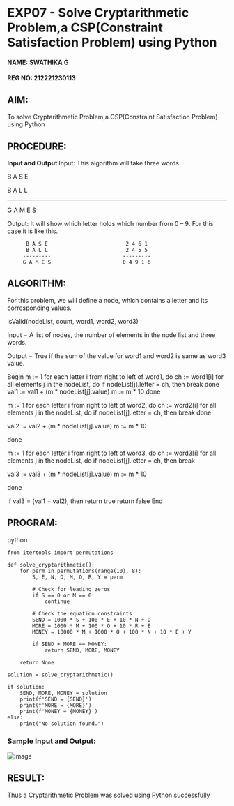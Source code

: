# EXP07 - Solve Cryptarithmetic Problem,a CSP(Constraint Satisfaction Problem) using Python

#### NAME: SWATHIKA G
#### REG NO: 212221230113

## AIM:
To solve Cryptarithmetic Problem,a CSP(Constraint Satisfaction Problem) using Python

## PROCEDURE:

<b> Input and Output </b> 
Input: This algorithm will take three words.

B A S E

B A L L

----------

G A M E S

Output: It will show which letter holds which number from 0 – 9. For this case it is like this.


          B A S E                         2 4 6 1
          B A L L                         2 4 5 5
         ---------                       ---------
         G A M E S                       0 4 9 1 6

## ALGORITHM:
For this problem, we will define a node, which contains a letter and its corresponding values.

isValid(nodeList, count, word1, word2, word3)

Input − A list of nodes, the number of elements in the node list and three words.

Output − True if the sum of the value for word1 and word2 is same as word3 value.


Begin
m := 1
for each letter i from right to left of word1, do
ch := word1[i]
for all elements j in the nodeList, do
if nodeList[j].letter = ch, then
break
done
val1 := val1 + (m * nodeList[j].value)
m := m * 10
done

m := 1
for each letter i from right to left of word2, do
ch := word2[i]
for all elements j in the nodeList, do
if nodeList[j].letter = ch, then
break
done



  val2 := val2 + (m * nodeList[j].value)
  m := m * 10



done

m := 1
for each letter i from right to left of word3, do
ch := word3[i]
for all elements j in the nodeList, do
if nodeList[j].letter = ch, then
break


  val3 := val3 + (m * nodeList[j].value)
  m := m * 10


done

if val3 = (val1 + val2), then
return true
return false
End



## PROGRAM:
python
```
from itertools import permutations

def solve_cryptarithmetic():
    for perm in permutations(range(10), 8):
        S, E, N, D, M, O, R, Y = perm

        # Check for leading zeros
        if S == 0 or M == 0:
            continue

        # Check the equation constraints
        SEND = 1000 * S + 100 * E + 10 * N + D
        MORE = 1000 * M + 100 * O + 10 * R + E
        MONEY = 10000 * M + 1000 * O + 100 * N + 10 * E + Y

        if SEND + MORE == MONEY:
            return SEND, MORE, MONEY

    return None

solution = solve_cryptarithmetic()

if solution:
    SEND, MORE, MONEY = solution
    print(f'SEND = {SEND}')
    print(f'MORE = {MORE}')
    print(f'MONEY = {MONEY}')
else:
    print("No solution found.")
```

### Sample Input and Output:
![image](https://github.com/Aashima02/AI07-Solve-Cryptarithmetic-Problem-a-CSP-Constraint-Satisfaction-Problem-using-Python/assets/93427086/0136aad2-b3d4-4105-a96f-c85db8675c09)



## RESULT:
Thus a Cryptarithmetic Problem was solved using Python successfully
